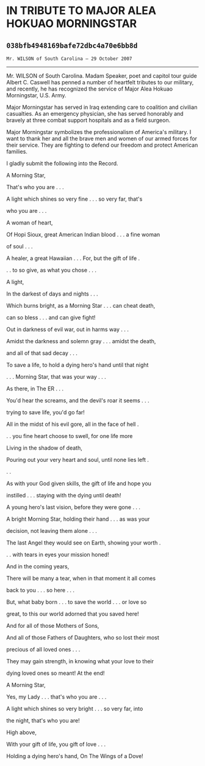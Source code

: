 # IN TRIBUTE TO MAJOR ALEA HOKUAO MORNINGSTAR
## `038bfb4948169bafe72dbc4a70e6bb8d`
`Mr. WILSON of South Carolina — 29 October 2007`

---


Mr. WILSON of South Carolina. Madam Speaker, poet and capitol tour 
guide Albert C. Caswell has penned a number of heartfelt tributes to 
our military, and recently, he has recognized the service of Major Alea 
Hokuao Morningstar, U.S. Army.

Major Morningstar has served in Iraq extending care to coalition and 
civilian casualties. As an emergency physician, she has served 
honorably and bravely at three combat support hospitals and as a field 
surgeon.

Major Morningstar symbolizes the professionalism of America's 
military. I want to thank her and all the brave men and women of our 
armed forces for their service. They are fighting to defend our freedom 
and protect American families.

I gladly submit the following into the Record.



 A Morning Star,


 That's who you are . . .


 A light which shines so very fine . . . so very far, that's 





 who you are . . .



 A woman of heart,


 Of Hopi Sioux, great American Indian blood . . . a fine woman 





 of soul . . .


 A healer, a great Hawaiian . . . For, but the gift of life . 





 . . to so give, as what you chose . . .



 A light,


 In the darkest of days and nights . . .


 Which burns bright, as a Morning Star . . . can cheat death, 





 can so bless . . . and can give fight!



 Out in darkness of evil war, out in harms way . . .


 Amidst the darkness and solemn gray . . . amidst the death, 





 and all of that sad decay . . .


 To save a life, to hold a dying hero's hand until that night 





 . . . Morning Star, that was your way . . .



 As there, in The ER . . .


 You'd hear the screams, and the devil's roar it seems . . . 





 trying to save life, you'd go far!


 All in the midst of his evil gore, all in the face of hell . 





 . . you fine heart choose to swell, for one life more



 Living in the shadow of death,


 Pouring out your very heart and soul, until none lies left . 





 . .


 As with your God given skills, the gift of life and hope you 





 instilled . . . staying with the dying until death!



 A young hero's last vision, before they were gone . . .


 A bright Morning Star, holding their hand . . . as was your 





 decision, not leaving them alone . . .


 The last Angel they would see on Earth, showing your worth . 





 . . with tears in eyes your mission honed!



 And in the coming years,


 There will be many a tear, when in that moment it all comes 





 back to you . . . so here . . .


 But, what baby born . . . to save the world . . . or love so 





 great, to this our world adorned that you saved here!



 And for all of those Mothers of Sons,


 And all of those Fathers of Daughters, who so lost their most 





 precious of all loved ones . . .


 They may gain strength, in knowing what your love to their 





 dying loved ones so meant! At the end!



 A Morning Star,


 Yes, my Lady . . . that's who you are . . .


 A light which shines so very bright . . . so very far, into 





 the night, that's who you are!



 High above,


 With your gift of life, you gift of love . . .


 Holding a dying hero's hand, On The Wings of a Dove!

